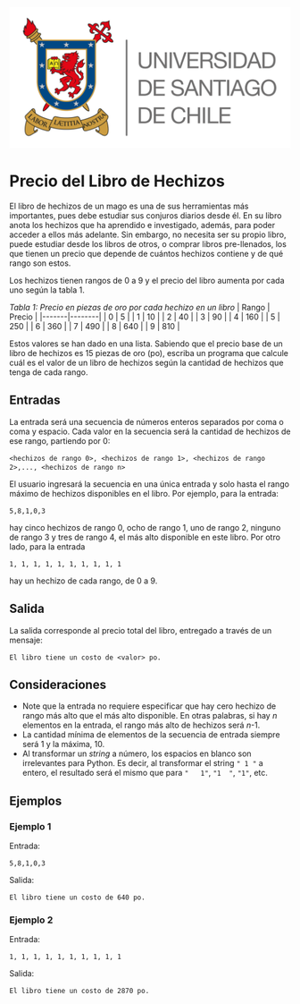 ![logo](./assets/logo_usach.png)

# Precio del Libro de Hechizos

El libro de hechizos de un mago es una de sus herramientas más importantes, pues debe estudiar sus conjuros diarios desde él. En su libro anota los hechizos que ha aprendido e investigado, además, para poder acceder a ellos más adelante. Sin embargo, no necesita ser su propio libro, puede estudiar desde los libros de otros, o comprar libros pre-llenados, los que tienen un precio que depende de cuántos hechizos contiene y de qué rango son estos.

Los hechizos tienen rangos de 0 a 9 y el precio del libro aumenta por cada uno según la tabla 1.

*Tabla 1: Precio en piezas de oro por cada hechizo en un libro*
| Rango | Precio |
|-------|--------|
| 0     | 5      |
| 1     | 10     |
| 2     | 40     |
| 3     | 90     |
| 4     | 160    |
| 5     | 250    |
| 6     | 360    |
| 7     | 490    |
| 8     | 640    |
| 9     | 810    |


Estos valores se han dado en una lista. Sabiendo que el precio base de un libro de hechizos es 15 piezas de oro (po), escriba un programa que calcule cuál es el valor de un libro de hechizos según la cantidad de hechizos que tenga de cada rango.

## Entradas

La entrada será una secuencia de números enteros separados por coma o coma y espacio. Cada valor en la secuencia será la cantidad de hechizos de ese rango, partiendo por 0:
```
<hechizos de rango 0>, <hechizos de rango 1>, <hechizos de rango 2>,..., <hechizos de rango n>
```

El usuario ingresará la secuencia en una única entrada y solo hasta el rango máximo de hechizos disponibles en el libro. Por ejemplo, para la entrada:
```
5,8,1,0,3
```
hay cinco hechizos de rango 0, ocho de rango 1, uno de rango 2, ninguno de rango 3 y tres de rango 4, el más alto disponible en este libro. Por otro lado, para la entrada
```
1, 1, 1, 1, 1, 1, 1, 1, 1, 1
```
hay un hechizo de cada rango, de 0 a 9.

## Salida

La salida corresponde al precio total del libro, entregado a través de un mensaje:
```
El libro tiene un costo de <valor> po.
```

## Consideraciones
- Note que la entrada no requiere especificar que hay cero hechizo de rango más alto que el más alto disponible. En otras palabras, si hay *n* elementos en la entrada, el rango más alto de hechizos será *n*-1.
- La cantidad mínima de elementos de la secuencia de entrada siempre será 1 y la máxima, 10.
- Al transformar un *string* a número, los espacios en blanco son irrelevantes para Python. Es decir, al transformar el string `" 1 "` a entero, el resultado será el mismo que para `"   1"`, `"1  "`, `"1"`, etc.

## Ejemplos

### Ejemplo 1
Entrada:
```
5,8,1,0,3
```

Salida:
```
El libro tiene un costo de 640 po.
```

### Ejemplo 2
Entrada:
```
1, 1, 1, 1, 1, 1, 1, 1, 1, 1
```

Salida:
```
El libro tiene un costo de 2870 po.
```
